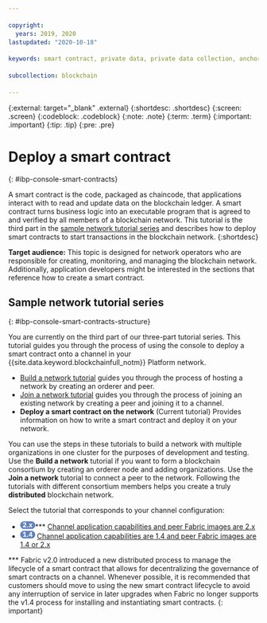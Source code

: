 ```yaml
---

copyright:
  years: 2019, 2020
lastupdated: "2020-10-18"

keywords: smart contract, private data, private data collection, anchor peer

subcollection: blockchain

---
```


{:external: target="_blank" .external}
{:shortdesc: .shortdesc}
{:screen: .screen}
{:codeblock: .codeblock}
{:note: .note}
{:term: .term}
{:important: .important}
{:tip: .tip}
{:pre: .pre}


# Deploy a smart contract
{: #ibp-console-smart-contracts}



A smart contract is the code, packaged as chaincode, that applications interact with to read and update data on the blockchain ledger. A smart contract turns business logic into an executable program that is agreed to and verified by all members of a blockchain network. This tutorial is the third part in the [sample network tutorial series](#ibp-console-smart-contracts-structure) and describes how to deploy smart contracts to start transactions in the blockchain network.
{:shortdesc}

**Target audience:** This topic is designed for network operators who are responsible for creating, monitoring, and managing the blockchain network. Additionally, application developers might be interested in the sections that reference how to create a smart contract.

## Sample network tutorial series
{: #ibp-console-smart-contracts-structure}

You are currently on the third part of our three-part tutorial series. This tutorial guides you through the process of using the console to deploy a smart contract onto a channel in your {{site.data.keyword.blockchainfull_notm}} Platform network.

* [Build a network tutorial](/docs/blockchain?topic=blockchain-ibp-console-build-network#ibp-console-build-network) guides you through the process of hosting a network by creating an orderer and peer.
* [Join a network tutorial](/docs/blockchain?topic=blockchain-ibp-console-join-network#ibp-console-join-network) guides you through the process of joining an existing network by creating a peer and joining it to a channel.
* **Deploy a smart contract on the network** (Current tutorial) Provides information on how to write a smart contract and deploy it on your network.

You can use the steps in these tutorials to build a network with multiple organizations in one cluster for the purposes of development and testing. Use the **Build a network** tutorial if you want to form a blockchain consortium by creating an orderer node and adding organizations. Use the **Join a network** tutorial to connect a peer to the network. Following the tutorials with different consortium members helps you create a truly **distributed** blockchain network.

Select the tutorial that corresponds to your channel configuration:
- <img src="../images/2-x_Pill.png" alt="version 2.x" width="30" style="width:30px; border-style: none"/>*** [Channel application capabilities and peer Fabric images are 2.x](/docs/blockchain?topic=blockchain-ibp-console-smart-contracts-v2)
- <img src="../images/1-4_Pill.png" alt="version 1.4" width="30" style="width:30px; border-style: none"/> [Channel application capabilities are 1.4 and peer Fabric images are 1.4 or 2.x](/docs/blockchain?topic=blockchain-ibp-console-smart-contracts-v14)

*** Fabric v2.0 introduced a new distributed process to manage the lifecycle of a smart contract that allows for decentralizing the governance of smart contracts on a channel. Whenever possible, it is recommended that customers should move to using the new smart contract lifecycle to avoid any interruption of service in later upgrades when Fabric no longer supports the v1.4 process for installing and instantiating smart contracts.
{: important}

